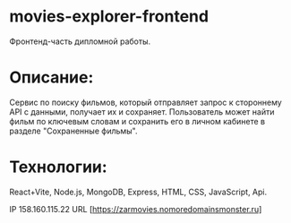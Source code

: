 # movies-explorer-frontend

Фронтенд-часть дипломной работы.

# Описание:

Сервис по поиску фильмов, который отправляет запрос к стороннему API с данными, получает их и сохраняет. Пользователь может найти фильм по ключевым словам и сохранить его в личном кабинете в разделе "Сохраненные фильмы".

# Технологии:

React+Vite, Node.js, MongoDB, Express, HTML, CSS, JavaScript, Api.

IP 158.160.115.22
URL [https://zarmovies.nomoredomainsmonster.ru]
